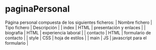 # paginaPersonal
Página personal compuesta de los siguientes ficheros:
| Nombre fichero | Tipo fichero | Descripción |
| index | HTML | presentación y enlaces |
| biografia | HTML | experiencia laboral |
| contacto | HTML | formulario de contacto |
| style | CSS | hoja de estilos |
| main | JS | javascript para el formulario |
